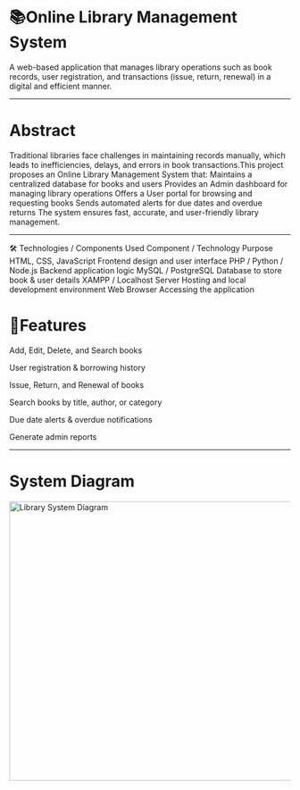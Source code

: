 # 📚Online Library Management System

A web-based application that manages library operations such as book records, user registration, and transactions (issue, return, renewal) in a digital and efficient manner.

---

# Abstract
Traditional libraries face challenges in maintaining records manually, which leads to inefficiencies, delays, and errors in book transactions.This project proposes an Online Library Management System that:
     Maintains a centralized database for books and users
     Provides an Admin dashboard for managing library operations
     Offers a User portal for browsing and requesting books
     Sends automated alerts for due dates and overdue returns
     The system ensures fast, accurate, and user-friendly library management.

---
🛠 Technologies / Components Used
Component / Technology	Purpose
HTML, CSS, JavaScript	Frontend design and user interface
PHP / Python / Node.js	Backend application logic
MySQL / PostgreSQL	Database to store book & user details
XAMPP / Localhost Server	Hosting and local development environment
Web Browser	Accessing the application

# 📖Features

  Add, Edit, Delete, and Search books

  User registration & borrowing history

  Issue, Return, and Renewal of books

  Search books by title, author, or category

  Due date alerts & overdue notifications

  Generate admin reports
  
---

# System Diagram
<img width="800" height="500" alt="Library System Diagram" src="https://github.com/user-attachments/assets/YOUR-DIAGRAM-ID-HERE" /> 
